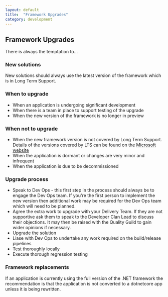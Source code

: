 ```yaml
---
layout: default
title:  "Framework Upgrades"
category: development
---
```


## Framework Upgrades

There is always the temptation to...

### New solutions

New solutions should always use the latest version of the framework which is in Long Term Support.

### When to upgrade

* When an application is undergoing significant development
* When there is a team in place to support testing of the upgrade
* When the new version of the framework is no longer in preview

### When not to upgrade

* When the new framework version is not covered by Long Term Support. Details of the versions covered by LTS can be found on the [Microsoft website](https://dotnet.microsoft.com/platform/support/policy/dotnet-core)
* When the application is dormant or changes are very minor and infrequent
* When the application is due to be decommissioned

### Upgrade process

* Speak to Dev Ops - this first step in the process should always be to engage the Dev Ops team.  If you're the first person to implement the new version then additional work may be required for the Dev Ops team which will need to be planned.
* Agree the extra work to upgrade with your Delivery Team. If they are not supportive ask them to speak to the Developer Clan Lead to discuss their objections. It may then be raised with the Quality Guild to gain wider opinions if necessary.
* Upgrade the solution
* Liase with Dev Ops to undertake any work required on the build/release pipelines
* Test thoroughly locally
* Execute thorough regression testing

### Framework replacements

If an application is currently using the full version of the .NET framework the recommendation is that the application is not converted to a dotnetcore app unless it is being rewritten.

